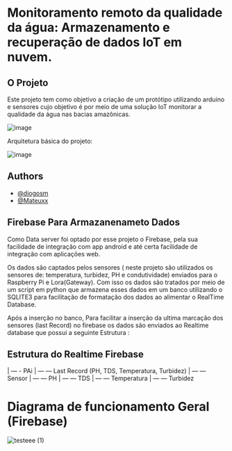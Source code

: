 # Monitoramento remoto da qualidade da água: Armazenamento e recuperação de dados IoT em nuvem.

## O Projeto


Este projeto tem como objetivo a criação de um protótipo utilizando arduino e sensores cujo objetivo é por meio de uma solução IoT monitorar a qualidade da água nas bacias amazônicas. 

![image](https://user-images.githubusercontent.com/83120884/226697247-1bc982b3-a211-42cb-9664-0d89fb575f66.png)


Arquitetura básica do projeto: 

![image](https://user-images.githubusercontent.com/83120884/226697851-d4be8f0a-fc4d-4b7d-ba6f-67f96fed112e.png)

## Authors

- [@diogosm](https://www.github.com/diogosm)
- [@Mateuxx](https://github.com/Mateuxx)

## Firebase Para Armazanenameto Dados

Como Data server foi optado por esse projeto o Firebase, pela sua facilidade de integração com app android e até certa facilidade de integração com aplicações web. 

Os dados são captados pelos sensores ( neste projeto são utilizados os sensores de: temperatura, turbidez,  PH e condutividade) enviados para o Raspberry Pi e Lora(Gateway). Com isso os dados são tratados por meio de um script em python que armazena esses dados em um banco utilizando o SQLITE3  para facilitação de formatação dos dados ao alimentar o RealTime Database.

Após a inserção no banco, Para facilitar a inserção da ultima marcação dos sensores (last Record) no firebase os dados são enviados ao Realtime database que possui a seguinte Estrutura :

## Estrutura do Realtime Firebase

| — - PAi 
      | — — Last Record (PH, TDS, Temperatura, Turbidez) 
      | — — Sensor
                  | — — PH
                  | — — TDS
                  | — — Temperatura
                  | — —  Turbidez
 
# Diagrama de funcionamento Geral (Firebase) 

![testeee (1)](https://user-images.githubusercontent.com/83120884/226636490-24541005-9e21-4964-be33-fd47dcbfef80.jpg)
